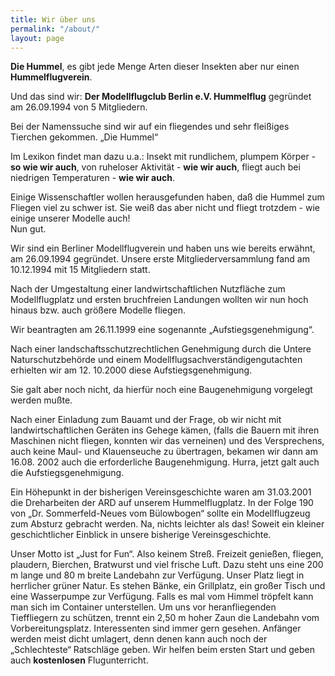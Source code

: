```yaml
---
title: Wir über uns
permalink: "/about/"
layout: page
---
```


**Die Hummel**,
es gibt jede Menge Arten dieser Insekten aber nur einen **Hummelflugverein**.  
 
Und das sind wir:
**Der Modellflugclub Berlin e.V. Hummelflug**
gegründet am 26.09.1994 von 5 Mitgliedern. 
 
Bei der Namenssuche sind wir auf ein fliegendes und sehr fleißiges Tierchen gekommen. „Die Hummel“

Im Lexikon findet man dazu u.a.: 
Insekt mit rundlichem, plumpem Körper - **so wie wir auch**,
von ruheloser Aktivität - **wie wir auch**, 
fliegt auch bei niedrigen Temperaturen - **wie wir auch**.

 
Einige Wissenschaftler wollen herausgefunden haben, daß die Hummel zum Fliegen viel zu schwer ist. Sie weiß das aber nicht und fliegt trotzdem - wie einige unserer Modelle auch!   
Nun gut.

Wir sind ein Berliner Modellflugverein und haben uns wie bereits erwähnt, am 26.09.1994 gegründet. 
Unsere erste Mitgliederversammlung fand am 10.12.1994 mit 15 Mitgliedern statt.

Nach der Umgestaltung einer landwirtschaftlichen Nutzfläche zum Modellflugplatz und ersten bruchfreien Landungen wollten wir nun hoch hinaus bzw. auch größere Modelle fliegen.

Wir beantragten am 26.11.1999 eine sogenannte „Aufstiegsgenehmigung“.

Nach einer landschaftsschutzrechtlichen Genehmigung durch die Untere Naturschutzbehörde und einem Modellflugsachverständigengutachten erhielten wir am 12. 10.2000 diese Aufstiegsgenehmigung.

Sie galt aber noch nicht, da hierfür noch eine Baugenehmigung vorgelegt werden mußte.

Nach einer Einladung zum Bauamt und der Frage, ob wir nicht mit landwirtschaftlichen Geräten ins Gehege kämen, (falls die Bauern mit ihren Maschinen nicht fliegen, konnten wir das verneinen) und des Versprechens, auch keine Maul- und Klauenseuche zu übertragen, bekamen wir dann am 16.08. 2002 auch die erforderliche Baugenehmigung. Hurra, jetzt galt auch die Aufstiegsgenehmigung.

Ein Höhepunkt in der bisherigen Vereinsgeschichte waren am 31.03.2001 die Dreharbeiten der ARD auf unserem Hummelflugplatz. In der Folge 190 von „Dr. Sommerfeld-Neues vom Bülowbogen“ sollte ein Modellflugzeug zum Absturz gebracht werden. Na, nichts leichter als das! Soweit ein kleiner geschichtlicher Einblick in unsere bisherige Vereinsgeschichte. 

Unser Motto ist „Just for Fun“. Also keinem Streß. Freizeit genießen, fliegen, plaudern, Bierchen, Bratwurst und viel frische Luft.
Dazu steht uns eine 200 m lange und 80 m breite Landebahn zur Verfügung. Unser Platz liegt in herrlicher grüner Natur. Es stehen Bänke, ein Grillplatz, ein großer Tisch und eine Wasserpumpe zur Verfügung. Falls es mal vom Himmel tröpfelt kann man sich im Container unterstellen. Um uns vor heranfliegenden Tieffliegern zu schützen, trennt ein 2,50 m hoher Zaun die Landebahn vom Vorbereitungsplatz.
Interessenten sind immer gern gesehen. Anfänger werden meist dicht umlagert, denn denen kann auch noch der „Schlechteste“ Ratschläge geben. Wir helfen beim ersten Start und geben auch **kostenlosen** Flugunterricht.